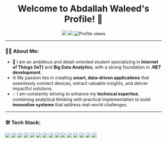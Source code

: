 <h1 align="center">Welcome to Abdallah Waleed's Profile! 👋</h1>

<p align="center">
  <a href="https://github.com/Abdallahwaleed19"><img src="https://img.shields.io/badge/-Abdallah%20Waleed-blue?style=for-the-badge"></a>
  <a href="mailto:waleedabdallah238@gmail.com"><img src="https://img.shields.io/badge/-waleedabdallah238@gmail.com-red?style=for-the-badge&logo=gmail&logoColor=white"></a>
  <img src="https://komarev.com/ghpvc/?username=Abdallahwaleed19&label=Profile%20views&color=blue&style=for-the-badge" alt="Profile views"/>
</p>

---

### 👨‍🎓 About Me:
- 🚀 I am an ambitious and detail-oriented student specializing in **Internet of Things (IoT)** and **Big Data Analytics**, with a strong foundation in **.NET development**.  
- 🌐 My passion lies in creating **smart, data-driven applications** that seamlessly connect devices, extract valuable insights, and deliver impactful solutions.  
- 💡 I am constantly striving to enhance my **technical expertise**, combining analytical thinking with practical implementation to build **innovative systems** that address real-world challenges.  

---

### 🛠️ Tech Stack:
<p>
  <!-- Programming & Development -->
  <img src="https://img.shields.io/badge/Python-3776AB?style=for-the-badge&logo=python&logoColor=white"/>
  <img src="https://img.shields.io/badge/.NET-512BD4?style=for-the-badge&logo=dotnet&logoColor=white"/>
  <img src="https://img.shields.io/badge/Arduino-00979D?style=for-the-badge&logo=arduino&logoColor=white"/>
  <img src="https://img.shields.io/badge/Java-007396?style=for-the-badge&logo=java&logoColor=white"/>
  <img src="https://img.shields.io/badge/C%23-239120?style=for-the-badge&logo=c-sharp&logoColor=white"/>
  <img src="https://img.shields.io/badge/HTML5-E34F26?style=for-the-badge&logo=html5&logoColor=white"/>
  <img src="https://img.shields.io/badge/CSS3-1572B6?style=for-the-badge&logo=css3&logoColor=white"/>
  <img src="https://img.shields.io/badge/JavaScript-F7DF1E?style=for-the-badge&logo=javascript&logoColor=black"/>

  <!-- Big Data -->
  <img src="https://img.shields.io/badge/Apache%20Spark-E25A1C?style=for-the-badge&logo=apachespark&logoColor=white"/>
  <img src="https://img.shields.io/badge/Apache%20Hadoop-66CCFF?style=for-the-badge&logo=apachehadoop&logoColor=black"/>

  <!-- Frameworks -->
  <img src="https://img.shields.io/badge/Flask-000000?style=for-the-badge&logo=flask&logoColor=white"/>
  <img src="https://img.shields.io/badge/Django-092E20?style=for-the-badge&logo=django&logoColor=white"/>

  <!-- Cybersecurity -->
  <img src="https://img.shields.io/badge/Fortinet-EE3124?style=for-the-badge&logo=fortinet&logoColor=white"/>

  <!-- Tools -->
  <img src="https://img.shields.io/badge/VS%20Code-0078D4?style=for-the-badge&logo=visual-studio-code&logoColor=white"/>
  <img src="https://img.shields.io/badge/GitHub-181717?style=for-the-badge&logo=github&logoColor=white"/>
</p>


